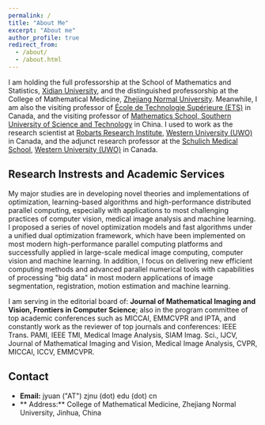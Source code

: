 ```yaml
---
permalink: /
title: "About Me"
excerpt: "About me"
author_profile: true
redirect_from: 
  - /about/
  - /about.html
---
```


I am holding the full professorship at the School of Mathematics and Statistics, [Xidian University](http://www.xidian.edu.cn/), and the distinguished professorship at the College of Mathematical Medicine, [Zhejiang Normal University](http://www.zjnu.edu.cn). Meanwhile, I am also the visiting professor of [École de Technologie Supérieure (ETS)](http://www.etsmtl.ca/) in Canada, and the visiting professor of [Mathematics School, Southern University of Science and Technology](https://www.sustech.edu.cn/) in China. I used to work as the research scientist at [Robarts Research Institute](http://www.robarts.ca/), [Western University (UWO)](http://www.uwo.ca/) in Canada, and the adjunct research professor at the [Schulich Medical School](http://www.schulich.uwo.ca/), [Western University (UWO)](http://www.uwo.ca/) in Canada.

**Research Instrests and Academic Services**
------
My major studies are in developing novel theories and implementations of optimization, learning-based algorithms and high-performance distributed parallel computing, especially with applications to most challenging practices of computer vision, medical image analysis and machine learning. I proposed a series of novel optimization models and fast algorithms under a unified dual optimization framework, which have been implemented on most modern high-performance parallel computing platforms and successfully applied in large-scale medical image computing, computer vision and machine learning. In addition, I focus on delivering new efficient computing methods and advanced parallel numerical tools with capabilities of processing "big data" in most modern applications of image segmentation, registration, motion estimation and machine learning.

I am serving in the editorial board of: **Journal of Mathematical Imaging and Vision, Frontiers in Computer Science**; also in the program committee of top academic conferences such as MICCAI, EMMCVPR and IPTA, and constantly work as the reviewer of top journals and conferences: IEEE Trans. PAMI, IEEE TMI, Medical Image Analysis, SIAM Imag. Sci., IJCV, Journal of Mathematical Imaging and Vision, Medical Image Analysis, CVPR, MICCAI, ICCV, EMMCVPR.

**Contact**
------

* **Email:** jyuan ("AT") zjnu (dot) edu (dot) cn  
* ** Address:** College of Mathematical Medicine, Zhejiang Normal University, Jinhua, China

